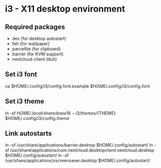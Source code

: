 # i3 - X11 desktop environment

## Required packages

- dex (for desktop autostart)
- feh (for wallpaper)
- parcellite (for clipboard)
- barrier (for KVM support)
- nextcloud-client (duh)

## Set i3 font

cp $HOME/.config/i3/config.font.example $HOME/.config/i3/config.font

## Set i3 theme

ln -sf $HOME/.local/share/base16-i3/themes/${THEME} $HOME/.config/i3/config.theme

## Link autostarts

ln -sf /usr/share/applications/barrier.desktop $HOME/.config/autostart/
ln -sf /usr/share/applications/com.nextcloud.desktopclient.nextcloud.desktop $HOME/.config/autostart/
ln -sf /usr/share/applications/xscreensaver.desktop $HOME/.config/autostart/
